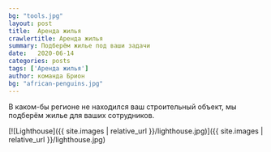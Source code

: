 ```yaml
---
bg: "tools.jpg"
layout: post
title:  Аренда жилья
crawlertitle: Аренда жилья
summary: Подберём жилье под ваши задачи
date:   2020-06-14
categories: posts
tags: ['Аренда жилья']
author: команда Брион
bg: "african-penguins.jpg"
---
```


В каком-бы регионе не находился ваш строительный объект, мы подберём жилье для ваших сотрудников.

[![Lighthouse]({{ site.images | relative_url }}/lighthouse.jpg)]({{ site.images | relative_url }}/lighthouse.jpg)
